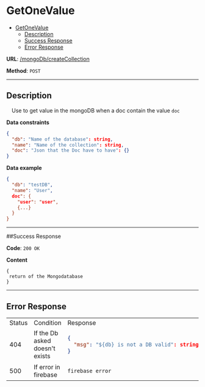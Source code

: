 # GetOneValue
- [GetOneValue](#getonevalue)
  - [Description](#description)
  - [Success Response](#success-response)
  - [Error Response](#error-response)


**URL**: [/mongoDb/createCollection]()

**Method**: `POST`

---

## Description
&emsp;Use to get value in the mongoDB when a doc contain the value `doc` 


**Data constraints**
```json
{
  "db": "Name of the database": string,
  "name": "Name of the collection": string,
  "doc": "Json that the Doc have to have": {}
}
```

**Data example**
```json
{
  "db": "testDB",
  "name": "User",
  doc": {
    "user": "user",
    {...}
  }
}
```


---


##Success Response

**Code**: `200 OK`

**Content**
```
{
 return of the Mongodatabase
}
```
---
## Error Response
<table>
<tr>
<td> Status </td> <td> Condition </td> <td> Response </td>
</tr>

<tr>
<td> 404 </td>
<td>If the Db asked doesn't exists</td>
<td>

```json
{
  "msg": "${db} is not a DB valid": string
}
```

</td>
</tr>

<tr>
<td> 500 </td>
<td>If error in firebase</td>
<td>

```
firebase error
```
</td>
</tr>

</table>
